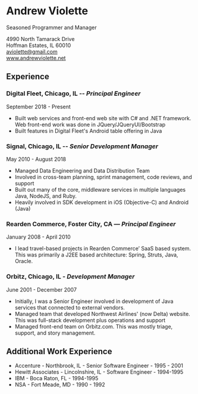 # Andrew Violette
Seasoned Programmer and Manager

4990 North Tamarack Drive    
Hoffman Estates, IL  60010   
aviolette@gmail.com    
www.andrewviolette.net  

## Experience

### Digital Fleet, Chicago, IL -- _Principal Engineer_
September 2018 - Present  
* Built web services and front-end web site with C# and .NET framework.  Web front-end work was done in JQuery/JQueryUI/Bootstrap
* Built features in Digital Fleet's Android table offering in Java

### Signal, Chicago, IL -- _Senior Development Manager_
May 2010 - August 2018
* Managed Data Engineering and Data Distribution Team
* Involved in cross-team planning, sprint management, code reviews, and support
* Built out many of the core, middleware services in multiple languages Java, NodeJS, and Ruby.
* Heavily involved in SDK development in iOS (Objective-C) and Android (Java)

### Rearden Commerce, Foster City, CA — _Principal Engineer_
January 2008 - April 2010
* I lead travel-based projects in Rearden Commerce’ SaaS based system. This was primarily a J2EE based architecture: Spring, Struts, Java, Oracle.

### Orbitz, Chicago, IL - _Development Manager_
June 2001 - December 2007
* Initially, I was a Senior Engineer involved in development of Java services that connected to external vendors.
* Managed team that developed Northwest Airlines' (now Delta) website.  This was full-stack development plus operations and support
* Managed front-end team on Orbitz.com.  This was mostly triage, support, and story management.

## Additional Work Experience

* Accenture - Northbrook, IL - Senior Software Engineer - 1995 - 2001 
* Hewitt Associates - Lincolnshire, IL - Software Engineer - 1994-1995 
* IBM - Boca Raton, FL - 1994-1995
* NSA - Fort Meade, MD - 1990 - 1992




